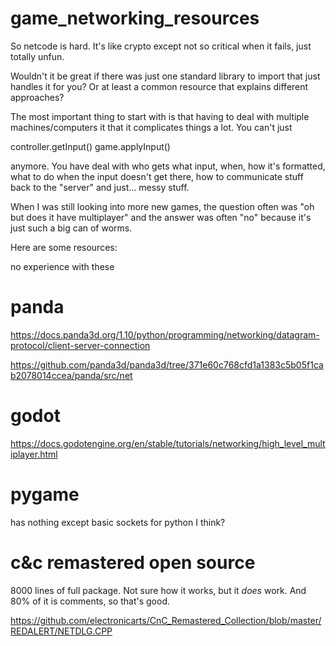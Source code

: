 # game_networking_resources

So netcode is hard. It's like crypto except not so critical when it fails, just totally unfun.

Wouldn't it be great if there was just one standard library to import that just handles it for you? Or at least a common resource that explains different approaches?

The most important thing to start with is that having to deal with multiple machines/computers it that it complicates things a lot. You can't just 

controller.getInput()
game.applyInput()

anymore. You have deal with who gets what input, when, how it's formatted, what to do when the input doesn't get there, how to communicate stuff back to the "server" and just... messy stuff.

When I was still looking into more new games, the question often was "oh but does it have multiplayer" and the answer was often "no" because it's just such a big can of worms.

Here are some resources:

no experience with these

# panda

https://docs.panda3d.org/1.10/python/programming/networking/datagram-protocol/client-server-connection

https://github.com/panda3d/panda3d/tree/371e60c768cfd1a1383c5b05f1cab2078014ccea/panda/src/net

# godot

https://docs.godotengine.org/en/stable/tutorials/networking/high_level_multiplayer.html

# pygame 

has nothing except basic sockets for python I think?

# c&c remastered open source

8000 lines of full package. Not sure how it works, but it *does* work. And 80% of it is comments, so that's good.

https://github.com/electronicarts/CnC_Remastered_Collection/blob/master/REDALERT/NETDLG.CPP
